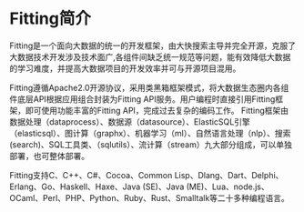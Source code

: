 # Fitting简介
<p>
Fitting是一个面向大数据的统一的开发框架，由大快搜索主导并完全开源，克服了大数据技术开发涉及技术面广,各组件间缺乏统一规范等问题，能有效降低大数据的学习难度，并提高大数据项目的开发效率并可与开源项目混用。</br>
</p>
<p>
Fitting遵循Apache2.0开源协议，采用类黑箱框架模式，将大数据生态圈内各组件底层API根据应用组合封装为Fitting API服务。用户编程时直接引用Fitting框架，即可使用功能丰富的Fitting API，完成过去复杂的编码工作。  Fitting框架由数据处理（dataprocess）、数据源（datasource）、ElasticSQL引擎（elasticsql）、图计算（graphx）、机器学习（ml）、自然语言处理（nlp）、搜索(search)、SQL工具类、（sqlutils）、流计算（stream）九大部分组成，可以单独部署，也可整体部署。</br>
</p>
<p>
Fitting支持C、C++、C#、Cocoa、Common Lisp、Dlang、Dart、Delphi、Erlang、Go、Haskell、Haxe、Java (SE)、Java (ME)、Lua、node.js、OCaml、Perl、PHP、Python、Ruby、Rust、Smalltalk等二十多种编程语言。</br>
</p>
<p>



